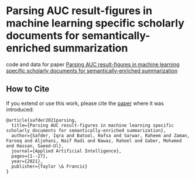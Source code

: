 # Parsing AUC result-figures in machine learning specific scholarly documents for semantically-enriched summarization


code and data for paper [Parsing AUC result-figures in machine learning specific scholarly documents for semantically-enriched summarization](https://www.tandfonline.com/doi/pdf/10.1080/08839514.2021.2004347)



## How to Cite
If you extend or use this work, please cite the [paper](https://www.tandfonline.com/doi/pdf/10.1080/08839514.2021.2004347) where it was introduced:
```
@article{safder2021parsing,
  title={Parsing AUC result-figures in machine learning specific scholarly documents for semantically-enriched summarization},
  author={Safder, Iqra and Batool, Hafsa and Sarwar, Raheem and Zaman, Farooq and Aljohani, Naif Radi and Nawaz, Raheel and Gaber, Mohamed and Hassan, Saeed-Ul},
  journal={Applied Artificial Intelligence},
  pages={1--27},
  year={2021},
  publisher={Taylor \& Francis}
}
```
